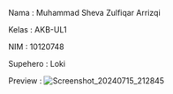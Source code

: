 Nama : Muhammad Sheva Zulfiqar Arrizqi
 
Kelas : AKB-UL1
 
NIM : 10120748
 
Supehero : Loki

 
Preview :
![Screenshot_20240715_212845](https://github.com/user-attachments/assets/c1be1c85-322f-420e-9975-c0e96b282d50)
